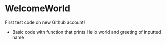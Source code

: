 # WelcomeWorld

First test code on new Github account!

- Basic code with function that prints Hello world and greeting of inputted name
